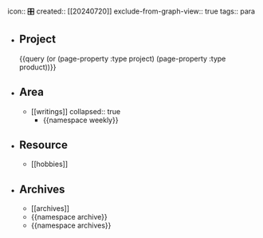 icon:: 🎛️
created:: [[20240720]]
exclude-from-graph-view:: true
tags:: para

- ## Project
  {{query (or (page-property :type project) (page-property :type product))}}
- ## Area
  - [[writings]]
    collapsed:: true
    - {{namespace weekly}}
- ## Resource
  - [[hobbies]]
- ## Archives
  - [[archives]]
  - {{namespace archive}}
  - {{namespace archives}}